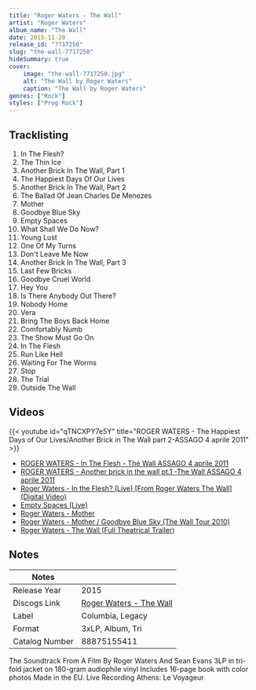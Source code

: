 ```yaml
---
title: "Roger Waters - The Wall"
artist: "Roger Waters"
album_name: "The Wall"
date: 2015-11-20
release_id: "7717250"
slug: "the-wall-7717250"
hideSummary: true
cover:
    image: "the-wall-7717250.jpg"
    alt: "The Wall by Roger Waters"
    caption: "The Wall by Roger Waters"
genres: ["Rock"]
styles: ["Prog Rock"]
---
```


## Tracklisting
1. In The Flesh?
2. The Thin Ice
3. Another Brick In The Wall, Part 1
4. The Happiest Days Of Our Lives
5. Another Brick In The Wall, Part 2
6. The Ballad Of Jean Charles De Menezes
7. Mother
8. Goodbye Blue Sky
9. Empty Spaces
10. What Shall We Do Now?
11. Young Lust
12. One Of My Turns
13. Don't Leave Me Now
14. Another Brick In The Wall, Part 3
15. Last Few Bricks
16. Goodbye Cruel World
17. Hey You
18. Is There Anybody Out There?
19. Nobody Home
20. Vera
21. Bring The Boys Back Home
22. Comfortably Numb
23. The Show Must Go On
24. In The Flesh
25. Run Like Hell
26. Waiting For The Worms
27. Stop
28. The Trial
29. Outside The Wall

## Videos
{{< youtube id="qTNCXPY7e5Y" title="ROGER WATERS - The Happiest Days of Our Lives/Another Brick in The Wall part 2-ASSAGO 4 aprile 2011" >}}
- [ROGER WATERS - In The Flesh - The Wall ASSAGO 4 aprile 2011](https://www.youtube.com/watch?v=_Zlzj9gZuHY)
- [ROGER WATERS - Another brick in the wall pt.1 -The Wall ASSAGO 4 aprile 2011](https://www.youtube.com/watch?v=Ue4oRSoQFZg)
- [Roger Waters - In the Flesh? (Live) [From Roger Waters The Wall] (Digital Video)](https://www.youtube.com/watch?v=Jvl0MDXH96M)
- [Empty Spaces (Live)](https://www.youtube.com/watch?v=4ZPxMPGOEQY)
- [Roger Waters - Mother](https://www.youtube.com/watch?v=9lCFaSL9aSE)
- [Roger Waters - Mother / Goodbye Blue Sky (The Wall Tour 2010)](https://www.youtube.com/watch?v=w_Wcl7getFI)
- [Roger Waters - The Wall (Full Theatrical Trailer)](https://www.youtube.com/watch?v=jZgJqX8Dxzg)


## Notes

| Notes          |             |
| ---------------| ----------- |
| Release Year   | 2015 |
| Discogs Link   | [Roger Waters - The Wall](https://www.discogs.com/release/7717250-Roger-Waters-The-Wall) |
| Label          | Columbia, Legacy |
| Format         | 3xLP, Album, Tri |
| Catalog Number | 88875155411 |

The Soundtrack From A Film By Roger Waters And Sean Evans 3LP in tri-fold jacket on 180-gram audiophile vinyl Includes 16-page book with color photos Made in the EU.  Live Recording Athens: Le Voyageur

